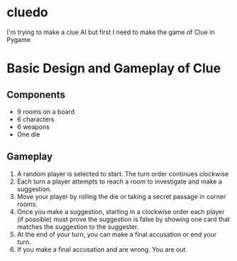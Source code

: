 # cluedo
 I'm trying to make a clue AI but first I need to make the game of Clue in Pygame

# Basic Design and Gameplay of Clue
## Components
- 9 rooms on a board
- 6 characters
- 6 weapons
- One die
## Gameplay
1. A random player is selected to start. The turn order continues clockwise 
2. Each turn a player attempts to reach a room to investigate and make a suggestion.
3. Move your player by rolling the die or taking a secret passage in corner rooms.
4. Once you make a suggestion, starting in a clockwise order each player (if possible) must prove the suggestion is false by showing one card that matches the suggestion to the suggester.
5. At the end of your turn, you can make a final accusation or end your turn.
6. If you make a final accusation and are wrong. You are out.

